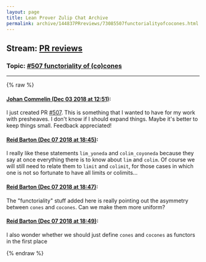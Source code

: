 ```yaml
---
layout: page
title: Lean Prover Zulip Chat Archive 
permalink: archive/144837PRreviews/73085507functorialityofcocones.html
---
```


## Stream: [PR reviews](index.html)
### Topic: [#507 functoriality of (co)cones](73085507functorialityofcocones.html)

---


{% raw %}
#### [ Johan Commelin (Dec 03 2018 at 12:51)](https://leanprover.zulipchat.com/#narrow/stream/144837-PR%20reviews/topic/%23507%20functoriality%20of%20%28co%29cones/near/150766258):
<p>I just created PR <a href="https://github.com/leanprover/mathlib/issues/507" target="_blank" title="https://github.com/leanprover/mathlib/issues/507">#507</a>. This is something that I wanted to have for my work with presheaves. I don't know if I should expand things. Maybe it's better to keep things small. Feedback appreciated!</p>

#### [ Reid Barton (Dec 07 2018 at 18:45)](https://leanprover.zulipchat.com/#narrow/stream/144837-PR%20reviews/topic/%23507%20functoriality%20of%20%28co%29cones/near/151128674):
<p>I really like these statements <code>lim_yoneda</code> and <code>colim_coyoneda</code> because they say at once everything there is to know about <code>lim</code> and <code>colim</code>. Of course we will still need to relate them to <code>limit</code> and <code>colimit</code>, for those cases in which one is not so fortunate to have all limits or colimits...</p>

#### [ Reid Barton (Dec 07 2018 at 18:47)](https://leanprover.zulipchat.com/#narrow/stream/144837-PR%20reviews/topic/%23507%20functoriality%20of%20%28co%29cones/near/151128797):
<p>The "functoriality" stuff added here is really pointing out the asymmetry between <code>cones</code> and <code>cocones</code>. Can we make them more uniform?</p>

#### [ Reid Barton (Dec 07 2018 at 18:49)](https://leanprover.zulipchat.com/#narrow/stream/144837-PR%20reviews/topic/%23507%20functoriality%20of%20%28co%29cones/near/151128907):
<p>I also wonder whether we should just define <code>cones</code> and <code>cocones</code> as functors in the first place</p>


{% endraw %}
